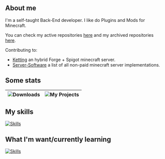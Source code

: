 ## About me
I'm a self-taught Back-End developer. I like do Plugins and Mods for Minecraft.

You can check my active repositories [here](https://github.com/TonimatasDEV?tab=repositories) and my archived repositories [here](https://github.com/tonimatasdev-archive).

Contributing to:
 - [Ketting](https://github.com/kettingpowered) an hybrid Forge + Spigot minecraft server.
 - [Server-Software](https://github.com/LeStegii/server-softwares) a list of all non-paid minecraft server implementations.

## Some stats
| <img align="center" alt="Downloads" src="https://github-readme-stats.vercel.app/api/top-langs/?username=TonimatasDEV&disable_animations=true&theme=merko"> | <img align="center" alt="My Projects" src="https://github-readme-stats.vercel.app/api?username=TonimatasDEV&show_icons=true&theme=merko"> |
|------------------------------------------------------------------------------------------------------------------------------------------------------------|-------------------------------------------------------------------------------------------------------------------------------------------|

## My skills
[![Skills](https://skillicons.dev/icons?i=java,kotlin,gradle,spring,html,css,git,github,gitlab,idea,vscode,cloudflare)](https://skillicons.dev/)

## What I'm want/currently learning
[![Skills](https://skillicons.dev/icons?i=docker,bash,c,cmake,rust,mysql,nginx,go)](https://skillicons.dev/)
